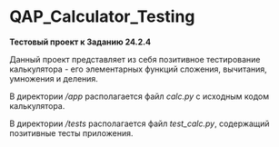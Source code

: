 # QAP_Calculator_Testing

**Тестовый проект к Заданию 24.2.4**

Данный проект представляет из себя позитивное тестирование калькулятора - его элементарных функций сложения, вычитания, умножения и деления.

В директории _/app_ располагается файл _calc.py_ с исходным кодом калькулятора.

В директории _/tests_ располагается файл _test_calc.py_, содержащий позитивные тесты приложения.
